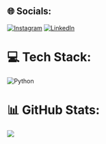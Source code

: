 
## 🌐 Socials:
[![Instagram](https://img.shields.io/badge/Instagram-%23E4405F.svg?logo=Instagram&logoColor=white)](https://instagram.com/mecduduu) [![LinkedIn](https://img.shields.io/badge/LinkedIn-%230077B5.svg?logo=linkedin&logoColor=white)](https://linkedin.com/in/joão-eduardo-de-liz-da-silva-aa3230197/) 

# 💻 Tech Stack:
![Python](https://img.shields.io/badge/python-3670A0?style=for-the-badge&logo=python&logoColor=ffdd54)
# 📊 GitHub Stats:
![](https://github-readme-stats.vercel.app/api?username=Joaoeduardoz&theme=synthwave&hide_border=false&include_all_commits=false&count_private=false)<br/>
